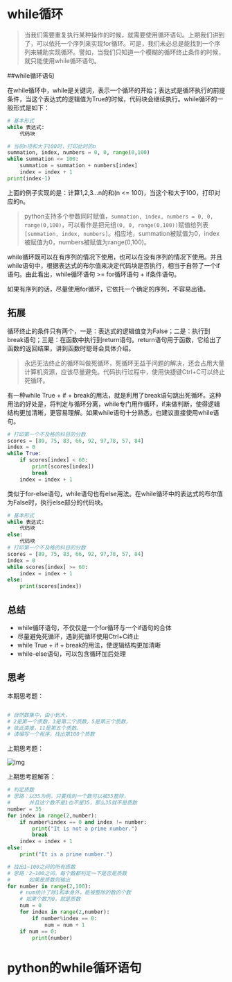 # while循环

> 当我们需要重复执行某种操作的时候，就需要使用循环语句。上期我们讲到了，可以依托一个序列来实现for循环。可是，我们未必总是能找到一个序列来辅助实现循环。譬如，当我们只知道一个模糊的循环终止条件的时候，就只能使用while循环语句。

##while循环语句

在while循环中，while是关键词，表示一个循环的开始；表达式是循环执行的前提条件，当这个表达式的逻辑值为True的时候，代码块会继续执行。while循环的一般形式是如下：

```python
# 基本形式
while 表达式:
    代码块

# 当前n项和大于100时，打印此时的n
summation, index, numbers = 0, 0, range(0,100)
while summation <= 100:
    summation = summation + numbers[index]
    index = index + 1
print(index-1)
```
上面的例子实现的是：计算1,2,3...n的和(n <= 100)，当这个和大于100，打印对应的n。

>python支持多个参数同时赋值，`summation, index, numbers = 0, 0, range(0,100)`，可以看作是把元组`(0, 0, range(0,100))`赋值给列表`[summation, index, numbers]`。相应地，summation被赋值为0，index被赋值为0，numbers被赋值为range(0,100)。

while循环既可以在有序列的情况下使用，也可以在没有序列的情况下使用。并且while语句中，根据表达式的布尔值来决定代码块是否执行，相当于自带了一个if语句。由此看出，while循环语句 >= for循环语句 + if条件语句。

如果有序列的话，尽量使用for循环，它依托一个确定的序列，不容易出错。

## 拓展

循环终止的条件只有两个，一是：表达式的逻辑值变为False；二是：执行到break语句；三是：在函数中执行到return语句。return语句用于函数，它给出了函数的返回结果，讲到函数时聪哥会具体介绍。

> 永远无法终止的循环叫做死循环，死循环无益于问题的解决，还会占用大量计算机资源，应该尽量避免。代码执行过程中，使用快捷键Ctrl+C可以终止死循环。

有一种while True + if + break的用法，就是利用了break语句跳出死循环。这种用法的好处是，将判定与循环分离，while专门用作循环，if来做判断，使得逻辑结构更加清晰，更容易理解。如果while语句十分熟悉，也建议直接使用while语句。

```python
# 打印第一个不及格的科目的分数
scores = [89, 75, 83, 66, 92, 97,78, 57, 84]
index = 0
while True:
    if scores[index] < 60:
        print(scores[index])
        break
    index = index + 1
```

类似于for-else语句，while语句也有else用法。在while循环中的表达式的布尔值为False时，执行else部分的代码块。

```python
# 基本形式
while 表达式:
    代码块
else:
    代码块
# 打印第一个不及格的科目的分数
scores = [89, 75, 83, 66, 92, 97,78, 57, 84]
index = 0
while scores[index] >= 60:
    index = index + 1
else:
    print(scores[index])
```

## 总结

* while循环语句，不仅仅是一个for循环与一个if语句的合体
* 尽量避免死循环，遇到死循环使用Ctrl+C终止
* while True + if + break的用法，使逻辑结构更加清晰
* while-else语句，可以包含循环加后处理

## 思考

本期思考题：

```python

# 自然数集中，由小到大，
# 2是第一个质数，3是第二个质数，5是第三个质数，
# 依此类推，11是第五个质数。
# 请编写一个程序，找出第100个质数

```

上期思考题：

![img](http://mmbiz.qpic.cn/mmbiz_png/yQOGaRouhVp0HzEtA6r7wULK3UCPWViaoykQGRdQAb1gdTNGcxeYCtdavOWaSN6UcelyjURXCyibyRIMoiaKhC3Zg/640?wx_fmt=png&tp=webp&wxfrom=5&wx_lazy=1)

上期思考题解答：

```python
# 判定质数
# 思路：以35为例，只要找到一个数可以被35整除，
#      并且这个数不是1也不是35，那么35就不是质数
number = 35
for index in range(2,number):
    if number%index == 0 and index != number:
        print("It is not a prime number.")
        break
    index = index + 1
else:
    print("It is a prime number.")
```

```python
# 找出1~100之间的所有质数
# 思路：2~100之间，每个数都判定一下是否是质数
#      如果是质数则输出
for number in range(2,100):
    # num统计了除1和本身外，能被整除的数的个数
    # 如果个数为0，就是质数
    num = 0
    for index in range(2,number):
        if number%index == 0:
            num = num + 1
    if num == 0:
        print(number)
```

































# python的while循环语句



























